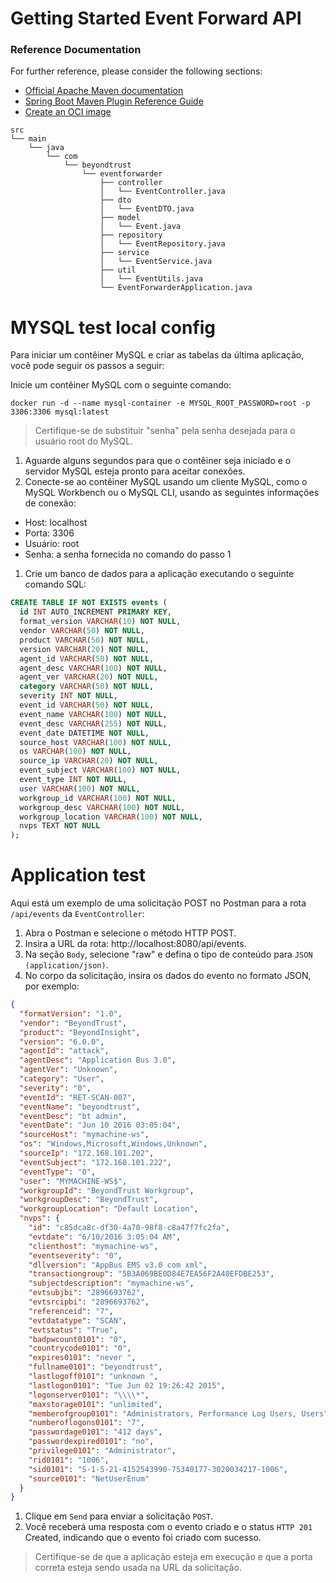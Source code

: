 # Getting Started Event Forward API

### Reference Documentation
For further reference, please consider the following sections:

* [Official Apache Maven documentation](https://maven.apache.org/guides/index.html)
* [Spring Boot Maven Plugin Reference Guide](https://docs.spring.io/spring-boot/docs/3.1.1/maven-plugin/reference/html/)
* [Create an OCI image](https://docs.spring.io/spring-boot/docs/3.1.1/maven-plugin/reference/html/#build-image)


```shell
src
└── main
    └── java
        └── com
            └── beyondtrust
                └── eventforwarder
                    ├── controller
                    │   └── EventController.java
                    ├── dto
                    │   └── EventDTO.java
                    ├── model
                    │   └── Event.java
                    ├── repository
                    │   └── EventRepository.java
                    ├── service
                    │   └── EventService.java
                    ├── util
                    │   └── EventUtils.java
                    └── EventForwarderApplication.java
```

# MYSQL test local config

Para iniciar um contêiner MySQL e criar as tabelas da última aplicação, você pode seguir os passos a seguir:

Inicie um contêiner MySQL com o seguinte comando:

```shell
docker run -d --name mysql-container -e MYSQL_ROOT_PASSWORD=root -p 3306:3306 mysql:latest
```

> Certifique-se de substituir "senha" pela senha desejada para o usuário root do MySQL.

1. Aguarde alguns segundos para que o contêiner seja iniciado e o servidor MySQL esteja pronto para aceitar conexões.
2. Conecte-se ao contêiner MySQL usando um cliente MySQL, como o MySQL Workbench ou o MySQL CLI, usando as seguintes informações de conexão:

- Host: localhost
- Porta: 3306
- Usuário: root
- Senha: a senha fornecida no comando do passo 1

1. Crie um banco de dados para a aplicação executando o seguinte comando SQL:

```sql
CREATE TABLE IF NOT EXISTS events (
  id INT AUTO_INCREMENT PRIMARY KEY,
  format_version VARCHAR(10) NOT NULL,
  vendor VARCHAR(50) NOT NULL,
  product VARCHAR(50) NOT NULL,
  version VARCHAR(20) NOT NULL,
  agent_id VARCHAR(50) NOT NULL,
  agent_desc VARCHAR(100) NOT NULL,
  agent_ver VARCHAR(20) NOT NULL,
  category VARCHAR(50) NOT NULL,
  severity INT NOT NULL,
  event_id VARCHAR(50) NOT NULL,
  event_name VARCHAR(100) NOT NULL,
  event_desc VARCHAR(255) NOT NULL,
  event_date DATETIME NOT NULL,
  source_host VARCHAR(100) NOT NULL,
  os VARCHAR(100) NOT NULL,
  source_ip VARCHAR(20) NOT NULL,
  event_subject VARCHAR(100) NOT NULL,
  event_type INT NOT NULL,
  user VARCHAR(100) NOT NULL,
  workgroup_id VARCHAR(100) NOT NULL,
  workgroup_desc VARCHAR(100) NOT NULL,
  workgroup_location VARCHAR(100) NOT NULL,
  nvps TEXT NOT NULL
);
```

# Application test

Aqui está um exemplo de uma solicitação POST no Postman para a rota `/api/events` da `EventController`:

1. Abra o Postman e selecione o método HTTP POST.
2. Insira a URL da rota: http://localhost:8080/api/events.
3. Na seção `Body`, selecione "raw" e defina o tipo de conteúdo para `JSON (application/json)`.
4. No corpo da solicitação, insira os dados do evento no formato JSON, por exemplo:

```json
{
  "formatVersion": "1.0",
  "vendor": "BeyondTrust",
  "product": "BeyondInsight",
  "version": "6.0.0",
  "agentId": "attack",
  "agentDesc": "Application Bus 3.0",
  "agentVer": "Unknown",
  "category": "User",
  "severity": "0",
  "eventId": "RET-SCAN-007",
  "eventName": "beyondtrust",
  "eventDesc": "bt admin",
  "eventDate": "Jun 10 2016 03:05:04",
  "sourceHost": "mymachine-ws",
  "os": "Windows,Microsoft,Windows,Unknown",
  "sourceIp": "172.168.101.202",
  "eventSubject": "172.168.101.222",
  "eventType": "0",
  "user": "MYMACHINE-WS$",
  "workgroupId": "BeyondTrust Workgroup",
  "workgroupDesc": "BeyondTrust",
  "workgroupLocation": "Default Location",
  "nvps": {
    "id": "c85dca8c-df30-4a70-98f8-c8a47f7fc2fa",
    "evtdate": "6/10/2016 3:05:04 AM",
    "clienthost": "mymachine-ws",
    "eventseverity": "0",
    "dllversion": "AppBus EMS v3.0 com xml",
    "transactiongroup": "5B3A069BE0D84E7EA56F2A40EFDBE253",
    "subjectdescription": "mymachine-ws",
    "evtsubjbi": "2896693762",
    "evtsrcipbi": "2896693762",
    "referenceid": "7",
    "evtdatatype": "SCAN",
    "evtstatus": "True",
    "badpwcount0101": "0",
    "countrycode0101": "0",
    "expires0101": "never ",
    "fullname0101": "beyondtrust",
    "lastlogoff0101": "unknown ",
    "lastlogon0101": "Tue Jun 02 19:26:42 2015",
    "logonserver0101": "\\\\*",
    "maxstorage0101": "unlimited",
    "memberofgroup0101": "Administrators, Performance Log Users, Users",
    "numberoflogons0101": "7",
    "passwordage0101": "412 days",
    "passwordexpired0101": "no",
    "privilege0101": "Administrator",
    "rid0101": "1006",
    "sid0101": "S-1-5-21-4152543990-75340177-3020034217-1006",
    "source0101": "NetUserEnum"
  }
}
```

1. Clique em `Send` para enviar a solicitação `POST`.
2. Você receberá uma resposta com o evento criado e o status `HTTP 201` Created, indicando que o evento foi criado com sucesso.

> Certifique-se de que a aplicação esteja em execução e que a porta correta esteja sendo usada na URL da solicitação.